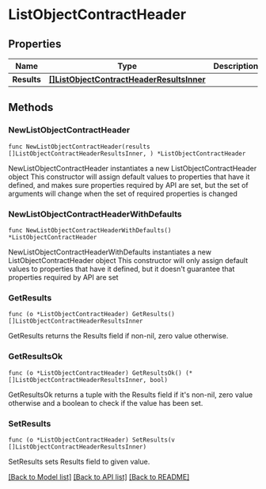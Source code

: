 # ListObjectContractHeader

## Properties

Name | Type | Description | Notes
------------ | ------------- | ------------- | -------------
**Results** | [**[]ListObjectContractHeaderResultsInner**](ListObjectContractHeaderResultsInner.md) |  | 

## Methods

### NewListObjectContractHeader

`func NewListObjectContractHeader(results []ListObjectContractHeaderResultsInner, ) *ListObjectContractHeader`

NewListObjectContractHeader instantiates a new ListObjectContractHeader object
This constructor will assign default values to properties that have it defined,
and makes sure properties required by API are set, but the set of arguments
will change when the set of required properties is changed

### NewListObjectContractHeaderWithDefaults

`func NewListObjectContractHeaderWithDefaults() *ListObjectContractHeader`

NewListObjectContractHeaderWithDefaults instantiates a new ListObjectContractHeader object
This constructor will only assign default values to properties that have it defined,
but it doesn't guarantee that properties required by API are set

### GetResults

`func (o *ListObjectContractHeader) GetResults() []ListObjectContractHeaderResultsInner`

GetResults returns the Results field if non-nil, zero value otherwise.

### GetResultsOk

`func (o *ListObjectContractHeader) GetResultsOk() (*[]ListObjectContractHeaderResultsInner, bool)`

GetResultsOk returns a tuple with the Results field if it's non-nil, zero value otherwise
and a boolean to check if the value has been set.

### SetResults

`func (o *ListObjectContractHeader) SetResults(v []ListObjectContractHeaderResultsInner)`

SetResults sets Results field to given value.



[[Back to Model list]](../README.md#documentation-for-models) [[Back to API list]](../README.md#documentation-for-api-endpoints) [[Back to README]](../README.md)


